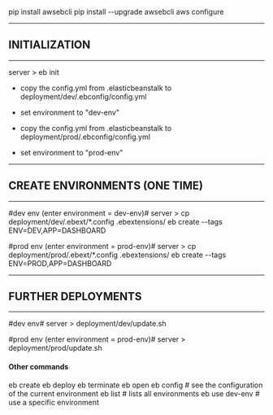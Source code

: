 pip install awsebcli
pip install --upgrade awsebcli
aws configure

-----------------
## INITIALIZATION
-----------------
server > eb init
* copy the config.yml from .elasticbeanstalk to deployment/dev/.ebconfig/config.yml
* set environment to "dev-env"

* copy the config.yml from .elasticbeanstalk to deployment/prod/.ebconfig/config.yml
* set environment to "prod-env"


--------------------------------
## CREATE ENVIRONMENTS (ONE TIME)
---------------------------------
#dev env (enter environment = dev-env)#
server > cp deployment/dev/.ebext/*.config .ebextensions/
eb create --tags ENV=DEV,APP=DASHBOARD

#prod env (enter environment = prod-env)#
server > cp deployment/prod/.ebext/*.config .ebextensions/
eb create --tags ENV=PROD,APP=DASHBOARD


----------------------
## FURTHER DEPLOYMENTS
----------------------
#dev env#
server > deployment/dev/update.sh

#prod env (enter environment = prod-env)#
server > deployment/prod/update.sh


#### Other commands
eb create
eb deploy
eb terminate
eb open
eb config      # see the configuration of the current environment
eb list        # lists all environments
eb use dev-env # use a specific environment